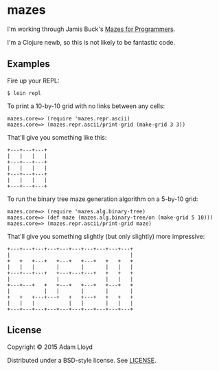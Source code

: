 # mazes

I'm working through Jamis Buck's [Mazes for
Programmers](https://pragprog.com/book/jbmaze/mazes-for-programmers).

I'm a Clojure newb, so this is not likely to be fantastic code.

## Examples

Fire up your REPL:

    $ lein repl

To print a 10-by-10 grid with no links between any cells:

    mazes.core=> (require 'mazes.repr.ascii)
    mazes.core=> (mazes.repr.ascii/print-grid (make-grid 3 3))

That'll give you something like this:

    +---+---+---+
    |   |   |   |
    +---+---+---+
    |   |   |   |
    +---+---+---+
    |   |   |   |
    +---+---+---+

To run the binary tree maze generation algorithm on a 5-by-10 grid:

    mazes.core=> (require 'mazes.alg.binary-tree)
    mazes.core=> (def maze (mazes.alg.binary-tree/on (make-grid 5 10)))
    mazes.core=> (mazes.repr.ascii/print-grid maze)

That'll give you something slightly (but only slightly) more impressive:

    +---+---+---+---+---+---+---+---+---+---+
    |                                       |
    +   +   +---+   +---+   +---+   +   +   +
    |   |   |       |       |       |   |   |
    +---+---+---+   +---+---+---+   +   +   +
    |               |               |   |   |
    +---+---+   +   +---+   +---+   +---+   +
    |           |   |       |       |       |
    +   +   +---+---+   +   +---+   +   +   +
    |   |   |           |   |       |   |   |
    +---+---+---+---+---+---+---+---+---+---+

## License

Copyright © 2015 Adam Lloyd

Distributed under a BSD-style license. See [LICENSE](LICENSE).
